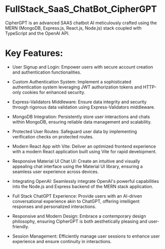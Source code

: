 # FullStack_SaaS_ChatBot_CipherGPT
 CipherGPT is an advanced SAAS chatbot AI meticulously crafted using the MERN (MongoDB, Express.js, React.js, Node.js) stack coupled with TypeScript and the OpenAI API.

# Key Features:

- User Signup and Login: Empower users with secure account creation and authentication functionalities.

- Custom Authentication System: Implement a sophisticated authentication system leveraging JWT authorization tokens and HTTP-only cookies for enhanced security.

- Express-Validators Middleware: Ensure data integrity and security through rigorous data validation using Express-Validators middleware.

- MongoDB Integration: Persistently store user interactions and chats within MongoDB, ensuring reliable data management and scalability.

- Protected User Routes: Safeguard user data by implementing verification checks on protected routes.

- Modern React App with Vite: Deliver an optimized frontend experience with a modern React application built using Vite for rapid development.

- Responsive Material UI Chat UI: Create an intuitive and visually appealing chat interface using the Material UI library, ensuring a seamless user experience across devices.

- Integrating OpenAI: Seamlessly integrate OpenAI's powerful capabilities into the Node.js and Express backend of the MERN stack application.

- Full Stack ChatGPT Experience: Provide users with an AI-driven conversational experience akin to ChatGPT, offering intelligent responses and personalized interactions.

- Responsive and Modern Design: Embrace a contemporary design philosophy, ensuring CipherGPT is both aesthetically pleasing and user-friendly.

- Session Management: Efficiently manage user sessions to enhance user experience and ensure continuity in interactions.
